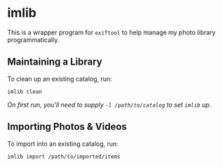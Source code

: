 # imlib

This is a wrapper program for `exiftool` to help manage my photo library programmatically.

## Maintaining a Library

To clean up an existing catalog, run:
```
imlib clean
```
*On first run, you'll need to supply `-l /path/to/catalog` to set `imlib` up.*

## Importing Photos & Videos

To import into an existing catalog, run:
```
imlib import /path/to/imported/items
```